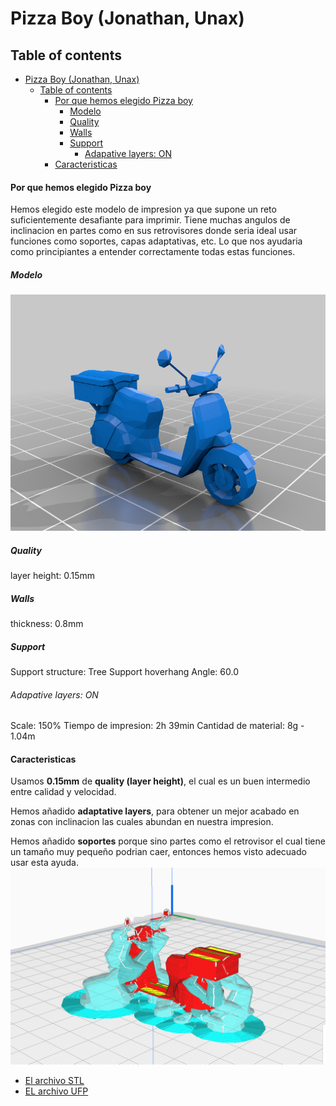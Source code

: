 # Pizza Boy (Jonathan, Unax)
## Table of contents
- [Pizza Boy (Jonathan, Unax)](#pizza-boy-jonathan-unax)
  - [Table of contents](#table-of-contents)
      - [Por que hemos elegido Pizza boy](#por-que-hemos-elegido-pizza-boy)
        - [Modelo](#modelo)
        - [Quality](#quality)
        - [Walls](#walls)
        - [Support](#support)
          - [Adapative layers: ON](#adapative-layers-on)
      - [Caracteristicas](#caracteristicas)


#### Por que hemos elegido Pizza boy
Hemos elegido este modelo de impresion ya que supone un reto suficientemente desafiante para imprimir. Tiene muchas angulos de inclinacion en partes como en sus retrovisores donde seria ideal usar funciones como soportes, capas adaptativas, etc. Lo que nos ayudaria como principiantes a entender correctamente todas estas funciones.
##### Modelo
![alt text](images/1c53778bfa1112cf0ce5bcbf58682ca8.png)
##### Quality
layer height: 0.15mm

##### Walls
thickness: 0.8mm

##### Support
Support structure: Tree
Support hoverhang Angle: 60.0

###### Adapative layers: ON
Scale: 150%
Tiempo de impresion: 2h 39min
Cantidad de material: 8g - 1.04m

#### Caracteristicas
Usamos **0.15mm** de **quality (layer height)**, el cual es un buen intermedio entre calidad y velocidad.

Hemos añadido <b>adaptative layers</b>, para obtener un mejor acabado en zonas con inclinacion las cuales abundan en nuestra impresion.

Hemos añadido <b>soportes</b> porque sino partes como el retrovisor el cual tiene un tamaño muy pequeño podrian caer, entonces hemos visto adecuado usar esta ayuda.
![alt text](images/imagen.png)

- [El archivo STL](Pizzaboy_JonathanUnax.stl)
- [EL archivo UFP](Motillo_JonathanUnax.ufpi)